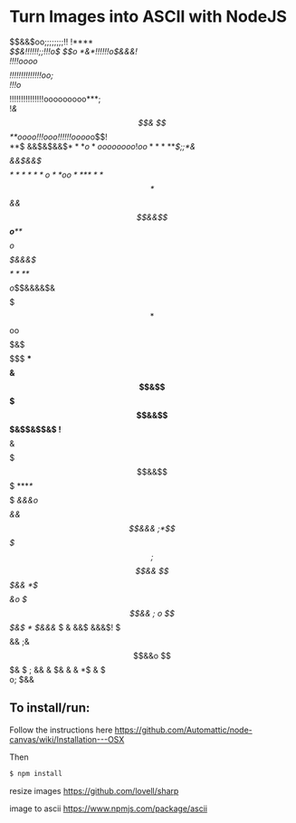 Turn Images into ASCII with NodeJS
==================================

 $$&&$oo;;;;;;;;!! !****                          
  *$$&!!!!!!;;!!!o$  $$o                          
      *&*!!!!!!o$&&&!                             
      !!!!oooo$$ $$        !!!!!!!!!!!!!!oo;      
      !!!o*$$$$$$$$!!!!!!!!!!!!!!!ooooooooo***;   
       !*&$$&  $$$$$$**oooo!!!ooo!!!!!!oooo*o$$!  
        $**$$ &&$&$&&$$***o*oooooooo!oo*****$*$$; 
        ;*$&$$$$&&$&&$$$$$$******o**oo***$$***$$$ 
         *$$&&$$&&$$$$$$$$$$****o*****$*$$$$$$$$$ 
         o$$$$$&&&$$$$$$$$$$$$$$****$$$$$$$$$$$$$ 
         o*$$&&&&$&$$$$$$$$$$$$$$$*$$$$$$$$$$$$$$ 
         oo$$$$$$$$$&$$$$$$$$$$$$$$$$$$$$$$$$$$$$ 
          **$*$$$$$&$$&$$$$$&&$$$$$$$$$$$&$$&$$&$ 
          !**$$$$$$$$$$$$$$$$&$$$$$$$$$$$&&$$$$$$$
            ****$*$*$$$$$$$$$$$$$$$$$  *&&&o$$$$&&
             $$&&&   ;*$$$$$               ;$$$$&&
             $$$&&    *$$$$$              &o $$$&&
             ;   o    $$$&$                * $&&&*
             $  &      &&$                   &&&$!
             $$$       $$&&                 ;&    
            $$&&o      $$$&                 $   ; 
            && &       $&  &                   &  
           *$ &        $                          
           o;          $&&                        
                                                  


To install/run:
---------------

Follow the instructions here
https://github.com/Automattic/node-canvas/wiki/Installation---OSX

Then


  ```sh
  $ npm install 
  ```

resize images
https://github.com/lovell/sharp

image to ascii
https://www.npmjs.com/package/ascii
